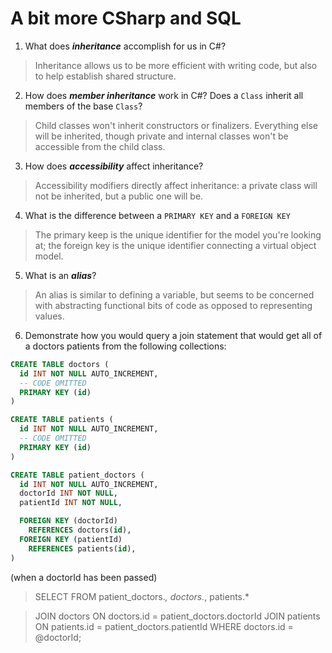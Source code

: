 # A bit more CSharp and SQL
1. What does ***inheritance*** accomplish for us in C#?

  > Inheritance allows us to be more efficient with writing code, but also to help establish shared structure.

2. How does ***member inheritance*** work in C#? Does a `Class` inherit all members of the base `Class`?

  > Child classes won't inherit constructors or finalizers. Everything else will be inherited, though private and internal classes won't be accessible from the child class.

3. How does ***accessibility*** affect inheritance?

  > Accessibility modifiers directly affect inheritance: a private class will not be inherited, but a public one will be.

4. What is the difference between a `PRIMARY KEY` and a `FOREIGN KEY`

  > The primary keep is the unique identifier for the model you're looking at; the foreign key is the unique identifier connecting a virtual object model.

5. What is an ***alias***?

  > An alias is similar to defining a variable, but seems to be concerned with abstracting functional bits of code as opposed to representing values.

6. Demonstrate how you would query a join statement that would get all of a doctors patients from the following collections:

  ```SQL
  CREATE TABLE doctors (
    id INT NOT NULL AUTO_INCREMENT,
    -- CODE OMITTED
    PRIMARY KEY (id)
  )

  CREATE TABLE patients (
    id INT NOT NULL AUTO_INCREMENT,
    -- CODE OMITTED
    PRIMARY KEY (id)
  )

  CREATE TABLE patient_doctors (
    id INT NOT NULL AUTO_INCREMENT,
    doctorId INT NOT NULL,
    patientId INT NOT NULL,

    FOREIGN KEY (doctorId)
      REFERENCES doctors(id),
    FOREIGN KEY (patientId)
      REFERENCES patients(id),
  )

  ```

  (when a doctorId has been passed)
  >   SELECT FROM
  patient_doctors.*,
  doctors.*,
  patients.*

 >  JOIN doctors ON doctors.id = patient_doctors.doctorId
  JOIN patients ON patients.id = patient_doctors.patientId
WHERE doctors.id = @doctorId;



